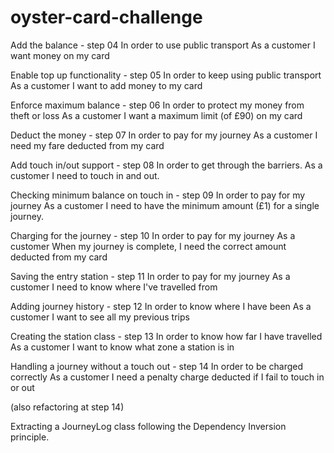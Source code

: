 # oyster-card-challenge
Add the balance - step 04
In order to use public transport
As a customer
I want money on my card

Enable top up functionality - step 05
In order to keep using public transport
As a customer
I want to add money to my card

Enforce maximum balance - step 06
In order to protect my money from theft or loss
As a customer
I want a maximum limit (of £90) on my card

Deduct the money - step 07
In order to pay for my journey
As a customer
I need my fare deducted from my card

Add touch in/out support - step 08
In order to get through the barriers.
As a customer
I need to touch in and out.

Checking minimum balance on touch in - step 09
In order to pay for my journey
As a customer
I need to have the minimum amount (£1) for a single journey.

Charging for the journey - step 10
In order to pay for my journey
As a customer
When my journey is complete, I need the correct amount deducted from my card

Saving the entry station - step 11
In order to pay for my journey
As a customer
I need to know where I've travelled from

Adding journey history - step 12
In order to know where I have been
As a customer
I want to see all my previous trips

Creating the station class - step 13
In order to know how far I have travelled
As a customer
I want to know what zone a station is in

Handling a journey without a touch out - step 14 
In order to be charged correctly
As a customer
I need a penalty charge deducted if I fail to touch in or out

(also refactoring at step 14)

Extracting a JourneyLog class following the Dependency Inversion principle.
